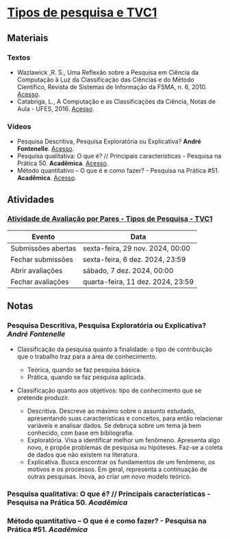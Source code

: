 # [Tipos de pesquisa e TVC1](https://ead.ufjf.br/course/view.php?id=7440#coursecontentcollapse6)

## Materiais

### Textos

- Wazlawick ,R. S., Uma Reflexão sobre a Pesquisa em Ciência da Computação à Luz da Classificação das Ciências e do Método Científico, Revista de Sistemas de Informação da FSMA, n. 6, 2010. [Acesso](http://www.fsma.edu.br/si/edicao6/FSMA_SI_2010_2_Principal_1.pdf).
- Catabriga, L., A Computação e as Classificações da Ciência, Notas de Aula - UFES, 2016. [Acesso](https://http://www.inf.ufes.br/~luciac/metpes/classificacoes-das-ciencias.pdf).

### Vídeos

- Pesquisa Descritiva, Pesquisa Exploratória ou Explicativa? **André Fontenelle**. [Acesso](https://www.youtube.com/watch?v=lskadJItTSI).
- Pesquisa qualitativa: O que é? // Principais características - Pesquisa na Prática 50. **Acadêmica**. [Acesso](https://www.youtube.com/watch?v=puaHL9-mxOY).
- Método quantitativo – O que é e como fazer? - Pesquisa na Prática #51. **Acadêmica**. [Acesso](https://www.youtube.com/watch?v=I6Ju5hp-M08).

## Atividades

### [Atividade de Avaliação por Pares - Tipos de Pesquisa - TVC1](https://ead.ufjf.br/mod/workshop/view.php?id=429723)

| Evento             | Data                              |
| ------------------ | --------------------------------- |
| Submissões abertas | sexta-feira, 29 nov. 2024, 00:00  |
| Fechar submissões  | sexta-feira, 6 dez. 2024, 23:59   |
| Abrir avaliações   | sábado, 7 dez. 2024, 00:00        |
| Fechar avaliações  | quarta-feira, 11 dez. 2024, 23:59 |

## Notas

### Pesquisa Descritiva, Pesquisa Exploratória ou Explicativa? _André Fontenelle_

- Classificação da pesquisa quanto à finalidade: o tipo de contribuição que o trabalho traz para a área de conhecimento.

  - Teórica, quando se faz pesquisa básica.
  - Prática, quando se faz pesquisa aplicada.

- Classificação quanto aos objetivos: tipo de conhecimento que se pretende produzir.

  - Descritiva. Descreve ao máximo sobre o assunto estudado, apresentando suas características e conceitos, para então relacionar variáveis e analisar dados. Se debruça sobre um tema já bem conhecido, com base em bibliografia.
  - Exploratória. Visa a identificar melhor um fenômeno. Apresenta algo novo, e propõe problemas de pesquisa ou hipóteses. Faz-se a coleta de dados que não existem na literatura.
  - Explicativa. Busca encontrar os fundamentos de um fenômeno, os motivos e os processos. Em geral, representa a continuação de outras pesquisas. Inova, ao criar um novo modelo teórico.

### Pesquisa qualitativa: O que é? // Principais características - Pesquisa na Prática 50. _Acadêmica_

### Método quantitativo – O que é e como fazer? - Pesquisa na Prática #51. _Acadêmica_
